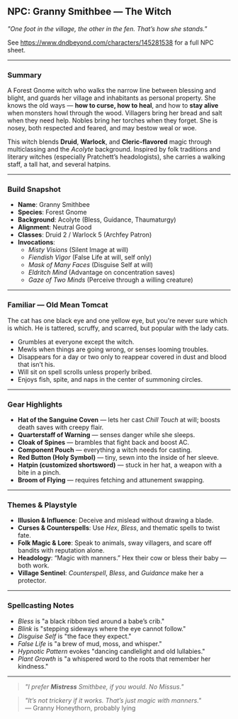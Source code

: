 ## NPC: Granny Smithbee — The Witch

*"One foot in the village, the other in the fen. That’s how she stands."*

See https://www.dndbeyond.com/characters/145281538 for a full NPC sheet.

---

### Summary

A Forest Gnome witch who walks the narrow line between blessing and blight,
and guards her village and inhabitants as personal property.
She knows the old ways — **how to curse, how to heal**, and how to **stay
alive** when monsters howl through the wood.
Villagers bring her bread and salt when they need help.
Nobles bring her torches when they forget.
She is nosey, both respected and feared, and may bestow weal or woe.

This witch blends **Druid**, **Warlock**, and **Cleric-flavored** magic
through multiclassing and the *Acolyte* background.
Inspired by folk traditions and literary witches (especially Pratchett’s
headologists), she carries a walking staff, a tall hat, and several hatpins.

---

### Build Snapshot

- **Name**: Granny Smithbee
- **Species**: Forest Gnome
- **Background**: Acolyte (Bless, Guidance, Thaumaturgy)
- **Alignment**: Neutral Good
- **Classes**: Druid 2 / Warlock 5 (Archfey Patron)
- **Invocations**:
  - *Misty Visions* (Silent Image at will)
  - *Fiendish Vigor* (False Life at will, self only)
  - *Mask of Many Faces* (Disguise Self at will)
  - *Eldritch Mind* (Advantage on concentration saves)
  - *Gaze of Two Minds* (Perceive through a willing creature)

---

### Familiar — Old Mean Tomcat

The cat has one black eye and one yellow eye, but you're never sure which is
which. He is tattered, scruffy, and scarred, but popular with the lady cats.

- Grumbles at everyone except the witch.
- Mewls when things are going wrong, or senses looming troubles.
- Disappears for a day or two only to reappear covered in dust and blood that
  isn’t his.
- Will sit on spell scrolls unless properly bribed.
- Enjoys fish, spite, and naps in the center of summoning circles.

---

### Gear Highlights

- **Hat of the Sanguine Coven** — lets her cast *Chill Touch* at will; boosts
  death saves with creepy flair.
- **Quarterstaff of Warning** — senses danger while she sleeps.
- **Cloak of Spines** — brambles that fight back and boost AC.
- **Component Pouch** — everything a witch needs for casting.
- **Red Button (Holy Symbol)** — tiny, sewn into the inside of her sleeve.
- **Hatpin (customized shortsword)** — stuck in her hat, a weapon with a bite
  in a pinch.
- **Broom of Flying** — requires fetching and attunement swapping.

---

### Themes & Playstyle

- **Illusion & Influence**: Deceive and mislead without drawing a blade.
- **Curses & Counterspells**: Use *Hex*, *Bless*, and thematic spells to twist
  fate.
- **Folk Magic & Lore**: Speak to animals, sway villagers, and scare off
  bandits with reputation alone.
- **Headology**: “Magic with manners.” Hex their cow or bless their baby —
  both work.
- **Village Sentinel**: *Counterspell*, *Bless*, and *Guidance* make her a
  protector.

---

### Spellcasting Notes

- *Bless* is "a black ribbon tied around a babe’s crib."
- *Blink* is "stepping sideways where the eye cannot follow."
- *Disguise Self* is "the face they expect."
- *False Life* is "a brew of mud, moss, and whisper."
- *Hypnotic Pattern* evokes "dancing candlelight and old lullabies."
- *Plant Growth* is "a whispered word to the roots that remember her kindness."

---

> *"I prefer **Mistress** Smithbee, if you would. No Missus."*

> *"It’s not trickery if it works. That’s just magic with manners."*  
> — Granny Honeythorn, probably lying
